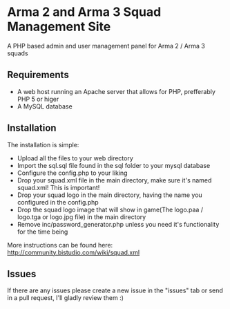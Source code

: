 Arma 2 and Arma 3 Squad Management Site
================================

A PHP based admin and user management panel for Arma 2 / Arma 3 squads


Requirements
--------------
- A web host running an Apache server that allows for PHP, prefferably PHP 5 or higer
- A MySQL database

Installation
--------------
The installation is simple:
- Upload all the files to your web directory
- Import the sql.sql file found in the sql folder to your mysql database
- Configure the config.php to your liking
- Drop your squad.xml file in the main directory, make sure it's named squad.xml! This is important!
- Drop your squad logo in the main directory, having the name you configured in the config.php
- Drop the squad logo image that will show in game(The logo.paa / logo.tga or logo.jpg file) in the main directory
- Remove inc/password_generator.php unless you need it's functionality for the time being

More instructions can be found here: http://community.bistudio.com/wiki/squad.xml 

Issues
--------------
If there are any issues please create a new issue in the "issues" tab or send in a pull request, I'll gladly review them :)